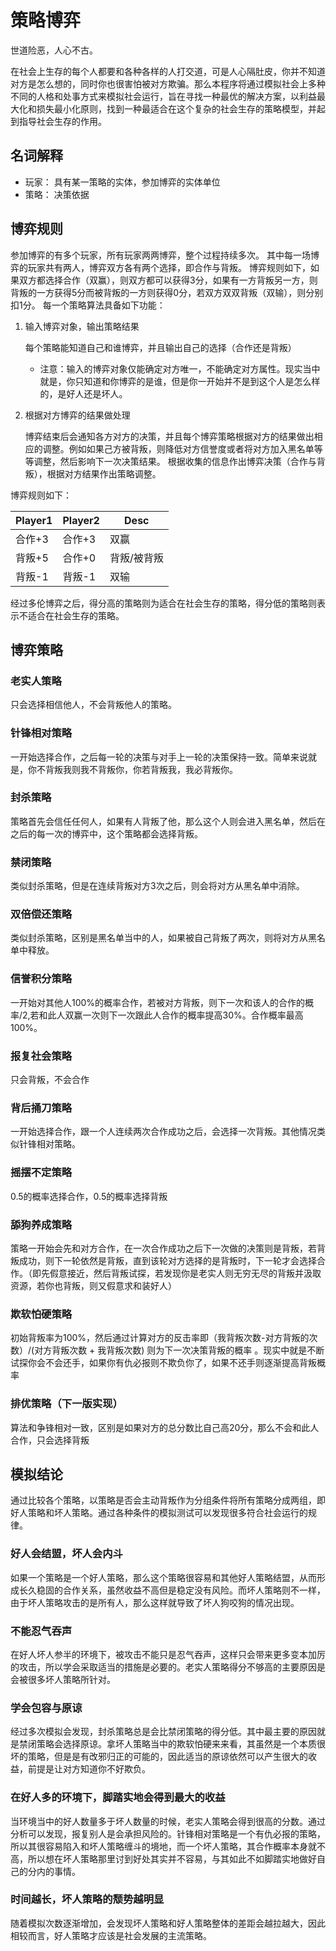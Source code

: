 # 策略博弈

世道险恶，人心不古。

在社会上生存的每个人都要和各种各样的人打交道，可是人心隔肚皮，你并不知道对方是怎么想的，同时你也很害怕被对方欺骗。那么本程序将通过模拟社会上多种不同的人格和处事方式来模拟社会运行，旨在寻找一种最优的解决方案，以利益最大化和损失最小化原则，找到一种最适合在这个复杂的社会生存的策略模型，并起到指导社会生存的作用。

## 名词解释
* 玩家： 具有某一策略的实体，参加博弈的实体单位
* 策略： 决策依据

## 博弈规则

参加博弈的有多个玩家，所有玩家两两博弈，整个过程持续多次。
其中每一场博弈的玩家共有两人，博弈双方各有两个选择，即合作与背叛。
博弈规则如下，如果双方都选择合作（双赢），则双方都可以获得3分，如果有一方背叛另一方，则背叛的一方获得5分而被背叛的一方则获得0分，若双方双双背叛（双输），则分别扣1分。
每一个策略算法具备如下功能：

1. 输入博弈对象，输出策略结果

    每个策略能知道自己和谁博弈，并且输出自己的选择（合作还是背叛）

    * 注意：输入的博弈对象仅能确定对方唯一，不能确定对方属性。现实当中就是，你只知道和你博弈的是谁，但是你一开始并不是到这个人是怎么样的，是好人还是坏人。

2. 根据对方博弈的结果做处理

    博弈结束后会通知各方对方的决策，并且每个博弈策略根据对方的结果做出相应的调整。例如如果己方被背叛，则降低对方信誉度或者将对方加入黑名单等等调整，然后影响下一次决策结果。
    根据收集的信息作出博弈决策（合作与背叛），根据对方结果作出策略调整。

博弈规则如下：

Player1  | Player2 |Desc
------ |------|------
合作+3 |合作+3  | 双赢
背叛+5 |合作+0  | 背叛/被背叛
背叛-1 |背叛-1  | 双输

经过多伦博弈之后，得分高的策略则为适合在社会生存的策略，得分低的策略则表示不适合在社会生存的策略。

## 博弈策略
### 老实人策略
只会选择相信他人，不会背叛他人的策略。

### 针锋相对策略
一开始选择合作，之后每一轮的决策与对手上一轮的决策保持一致。简单来说就是，你不背叛我则我不背叛你，你若背叛我，我必背叛你。

### 封杀策略
策略首先会信任任何人，如果有人背叛了他，那么这个人则会进入黑名单，然后在之后的每一次的博弈中，这个策略都会选择背叛。

### 禁闭策略
类似封杀策略，但是在连续背叛对方3次之后，则会将对方从黑名单中消除。

### 双倍偿还策略
类似封杀策略，区别是黑名单当中的人，如果被自己背叛了两次，则将对方从黑名单中释放。

### 信誉积分策略
一开始对其他人100%的概率合作，若被对方背叛，则下一次和该人的合作的概率/2,若和此人双赢一次则下一次跟此人合作的概率提高30%。合作概率最高100%。

### 报复社会策略
只会背叛，不会合作

### 背后捅刀策略
一开始选择合作，跟一个人连续两次合作成功之后，会选择一次背叛。其他情况类似针锋相对策略。

### 摇摆不定策略
0.5的概率选择合作，0.5的概率选择背叛

### 舔狗养成策略
策略一开始会先和对方合作，在一次合作成功之后下一次做的决策则是背叛，若背叛成功，则下一轮依然是背叛，直到该轮对方选择的是背叛时，下一轮才会选择合作。（即先假意接近，然后背叛试探，若发现你是老实人则无穷无尽的背叛并汲取资源，若你也背叛，则又假意求和装好人）

### 欺软怕硬策略
初始背叛率为100%，然后通过计算对方的反击率即（我背叛次数-对方背叛的次数）/(对方背叛次数 + 我背叛次数) 则为下一次决策背叛的概率 。现实中就是不断试探你会不会还手，如果你有仇必报则不欺负你了，如果不还手则逐渐提高背叛概率





<!-- 升级版 -->
### 排优策略（下一版实现）
算法和争锋相对一致，区别是如果对方的总分数比自己高20分，那么不会和此人合作，只会选择背叛

## 模拟结论

通过比较各个策略，以策略是否会主动背叛作为分组条件将所有策略分成两组，即好人策略和坏人策略。通过各种条件的模拟测试可以发现很多符合社会运行的规律。

### 好人会结盟，坏人会内斗
如果一个策略是一个好人策略，那么这个策略很容易和其他好人策略结盟，从而形成长久稳固的合作关系，虽然收益不高但是稳定没有风险。而坏人策略则不一样，由于坏人策略攻击的是所有人，那么这样就导致了坏人狗咬狗的情况出现。

### 不能忍气吞声
在好人坏人参半的环境下，被攻击不能只是忍气吞声，这样只会带来更多变本加厉的攻击，所以学会采取适当的措施是必要的。老实人策略得分不够高的主要原因是会被很多坏人策略所针对。

### 学会包容与原谅
经过多次模拟会发现，封杀策略总是会比禁闭策略的得分低。其中最主要的原因就是禁闭策略会选择原谅。拿坏人策略当中的欺软怕硬来来看，其虽然是一个本质很坏的策略，但是是有改邪归正的可能的，因此适当的原谅依然可以产生很大的收益，前提是让对方知道你不好欺负。

### 在好人多的环境下，脚踏实地会得到最大的收益
当环境当中的好人数量多于坏人数量的时候，老实人策略会得到很高的分数。通过分析可以发现，报复别人是会承担风险的。针锋相对策略是一个有仇必报的策略，所以其很容易陷入和坏人策略缠斗的境地，而一个坏人策略，其合作概率本身就不高，所以想在坏人策略那里讨到好处其实并不容易，与其如此不如脚踏实地做好自己的分内的事情。

### 时间越长，坏人策略的颓势越明显
随着模拟次数逐渐增加，会发现坏人策略和好人策略整体的差距会越拉越大，因此相较而言，好人策略才应该是社会发展的主流策略。